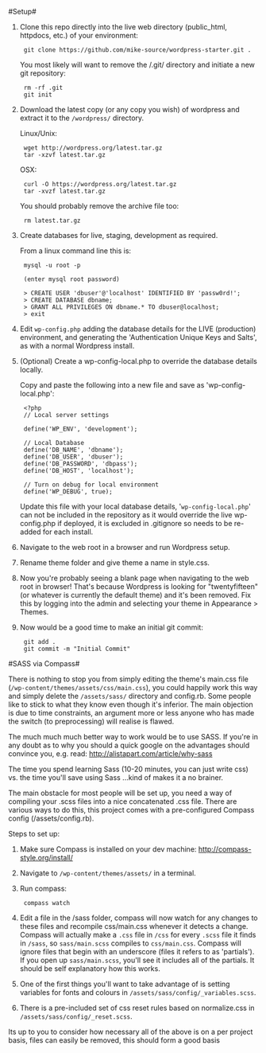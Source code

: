 #Setup#

1. Clone this repo directly into the live web directory (public_html, httpdocs, etc.) of your environment:

        git clone https://github.com/mike-source/wordpress-starter.git .

    You most likely will want to remove the /.git/ directory and initiate a new git repository:

        rm -rf .git
        git init

2. Download the latest copy (or any copy you wish) of wordpress and extract it to the `/wordpress/` directory.

	Linux/Unix:

        wget http://wordpress.org/latest.tar.gz
        tar -xzvf latest.tar.gz

	OSX:

        curl -O https://wordpress.org/latest.tar.gz
        tar -xvzf latest.tar.gz

    You should probably remove the archive file too:

    	rm latest.tar.gz


3. Create databases for live, staging, development as required.

   From a linux command line this is:

        mysql -u root -p

        (enter mysql root password)

        > CREATE USER 'dbuser'@'localhost' IDENTIFIED BY 'passw0rd!';
        > CREATE DATABASE dbname;
        > GRANT ALL PRIVILEGES ON dbname.* TO dbuser@localhost;
        > exit

4. Edit `wp-config.php` adding the database details for the LIVE (production) environment, and generating the 'Authentication Unique Keys and Salts', as with a normal Wordpress install.  

5. (Optional) Create a wp-config-local.php to override the database details locally.  

    Copy and paste the following into a new file and save as 'wp-config-local.php':

        <?php
        // Local server settings

        define('WP_ENV', 'development');

        // Local Database
        define('DB_NAME', 'dbname');
        define('DB_USER', 'dbuser');
        define('DB_PASSWORD', 'dbpass');
        define('DB_HOST', 'localhost');

        // Turn on debug for local environment
        define('WP_DEBUG', true);


    Update this file with your local database details, '`wp-config-local.php`' can not be included in the repository as it would override the live wp-config.php if deployed, it is excluded in .gitignore so needs to be re-added for each install.

5. Navigate to the web root in a browser and run Wordpress setup.

6. Rename theme folder and give theme a name in style.css.

7. Now you're probably seeing a blank page when navigating to the web root in browser! That's because Wordpress is looking for "twentyfifteen" (or whatever is currently the default theme) and it's been removed. Fix this by logging into the admin and selecting your theme in Appearance > Themes.

8. Now would be a good time to make an initial git commit:

        git add .
        git commit -m "Initial Commit"


#SASS via Compass#

There is nothing to stop you from simply editing the theme's main.css file (`/wp-content/themes/assets/css/main.css`), you could happily work this way and simply delete the `/assets/sass/` directory and config.rb. Some people like to stick to what they know even though it's inferior. The main objection is due to time constraints, an argument more or less anyone who has made the switch (to preprocessing) will realise is flawed.

The much much much better way to work would be to use SASS. If you're in any doubt as to why you should a quick google on the advantages should convince you, e.g. read: http://alistapart.com/article/why-sass

The time you spend learning Sass (10-20 minutes, you can just write css) vs. the time you'll save using Sass ...kind of makes it a no brainer.

The main obstacle for most people will be set up, you need a way of compiling your .scss files into a nice concatenated .css file. There are various ways to do this, this project comes with a pre-configured Compass config (/assets/config.rb).

Steps to set up:

1. Make sure Compass is installed on your dev machine: http://compass-style.org/install/

2. Navigate to `/wp-content/themes/assets/` in a terminal.

3. Run compass:

        compass watch

4. Edit a file in the /sass folder, compass will now watch for any changes to these files and recompile css/main.css whenever it detects a change. Compass will actually make a `.css` file in `/css` for every `.scss` file it finds in `/sass`, so `sass/main.scss` compiles to `css/main.css`. Compass will ignore files that begin with an underscore (files it refers to as 'partials'). If you open up `sass/main.scss`, you'll see it includes all of the partials. It should be self explanatory how this works.

5. One of the first things you'll want to take advantage of is setting variables for fonts and colours in `/assets/sass/config/_variables.scss`.

6. There is a pre-included set of css reset rules based on normalize.css in `/assets/sass/config/_reset.scss`.

Its up to you to consider how necessary all of the above is on a per project basis, files can easily be removed, this should form a good basis
